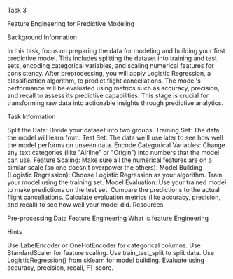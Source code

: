 
Task 3

Feature Engineering for Predictive Modeling

Background Information

In this task, focus on preparing the data for modeling and building your first predictive model. This includes splitting the dataset into training and test sets, encoding categorical variables, and scaling numerical features for consistency. After preprocessing, you will apply Logistic Regression, a classification algorithm, to predict flight cancellations. The model's performance will be evaluated using metrics such as accuracy, precision, and recall to assess its predictive capabilities. This stage is crucial for transforming raw data into actionable insights through predictive analytics.

Task Information

Split the Data: Divide your dataset into two groups:
Training Set: The data the model will learn from.
Test Set: The data we'll use later to see how well the model performs on unseen data.
Encode Categorical Variables: Change any text categories (like "Airline" or "Origin") into numbers that the model can use.
Feature Scaling: Make sure all the numerical features are on a similar scale (so one doesn't overpower the others).
Model Building (Logistic Regression):
Choose Logistic Regression as your algorithm.
Train your model using the training set.
Model Evaluation:
Use your trained model to make predictions on the test set.
Compare the predictions to the actual flight cancellations.
Calculate evaluation metrics (like accuracy, precision, and recall) to see how well your model did.
Resources

Pre-processing Data
Feature Engineering
What is feature Engineering


Hints

Use LabelEncoder or OneHotEncoder for categorical columns.
Use StandardScaler for feature scaling.
Use train_test_split to split data.
Use LogisticRegression() from sklearn for model building.
Evaluate using accuracy, precision, recall, F1-score.
